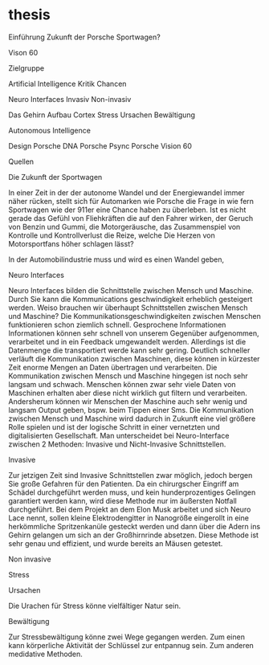 



# thesis

Einführung
	Zukunft der Porsche Sportwagen?

Vison 60


Zielgruppe


Artificial Intelligence
	Kritik
	Chancen

Neuro Interfaces
	Invasiv
	Non-invasiv


Das Gehirn 
	Aufbau
	Cortex
Stress
	Ursachen
	Bewältigung

Autonomous Intelligence



Design
	Porsche DNA
	Porsche Psync
	Porsche Vision 60

Quellen
  
  
Die Zukunft der Sportwagen

In einer Zeit in der der autonome Wandel und der Energiewandel immer näher rücken, stellt sich für Automarken wie Porsche die 
Frage in wie fern Sportwagen wie der 911er eine Chance haben zu überleben. 
Ist es nicht gerade das Gefühl von Fliehkräften die auf den Fahrer wirken, der Geruch von Benzin und Gummi, die Motorgeräusche, das Zusammenspiel von Kontrolle und Kontrollverlust die Reize, welche Die Herzen von Motorsportfans höher schlagen lässt?

In der Automobilindustrie muss und wird es einen Wandel geben, 
  
Neuro Interfaces

Neuro Interfaces bilden die Schnittstelle zwischen Mensch und Maschine. Durch Sie kann die Kommunications geschwindigkeit erheblich gesteigert werden. Weiso brauchen wir überhaupt Schnittstellen zwischen Mensch und Maschine? Die Kommunikationsgeschwindigkeiten zwischen Menschen funktionieren schon ziemlich schnell. Gesprochene Informationen Informationen können sehr schnell von unserem Gegenüber aufgenommen, verarbeitet und in ein Feedback umgewandelt werden. Allerdings ist die Datenmenge die transportiert werde kann sehr gering.
Deutlich schneller verläuft die Kommunikation zwischen Maschinen, diese können in kürzester Zeit enorme Mengen an Daten übertragen und verarbeiten.
Die Kommunikation zwischen Mensch und Maschine hingegen ist noch sehr langsam und schwach. 
Menschen können zwar sehr viele Daten von Maschinen erhalten aber diese nicht wirklich gut filtern und verarbeiten. Andersherum können wir Menschen der Maschine auch sehr wenig und langsam Output geben, bspw. beim Tippen einer Sms. Die Kommunikation zwischen Mensch und Maschine wird dadurch in Zukunft eine viel größere Rolle spielen und ist der logische Schritt in einer vernetzten und digitalisierten Gesellschaft.
Man unterscheidet bei Neuro-Interface zwischen 2 Methoden: Invasive und Nicht-Invasive Schnittstellen.


Invasive

Zur jetzigen Zeit sind Invasive Schnittstellen zwar möglich, jedoch bergen Sie große Gefahren für den Patienten. Da ein chirurgscher Eingriff am Schädel durchgeführt werden muss, und kein hunderprozentiges Gelingen garantiert werden kann, wird diese Methode nur im äußersten Notfall durchgeführt.
Bei dem Projekt an dem Elon Musk arbeitet und sich Neuro Lace nennt, sollen kleine Elektrodengitter in Nanogröße eingerollt in eine herkömmliche Spritzenkanüle gesteckt werden und dann über die Adern ins Gehirn gelangen um sich an der Großhirnrinde absetzen. Diese Methode ist sehr genau und effizient, und wurde bereits an Mäusen getestet.





Non invasive




Stress

Ursachen 

Die Urachen für Stress könne  vielfältiger Natur sein.


Bewältigung

Zur Stressbewältigung könne zwei Wege gegangen werden. Zum einen kann körperliche Aktivität der Schlüssel zur entpannug sein. 
Zum anderen medidative Methoden.






